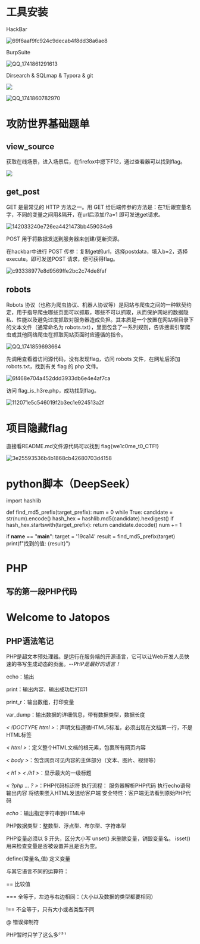 # 工具安装
HackBar

![69f6aaf9fc924c9decab4f8dd38a6ae8](https://github.com/user-attachments/assets/299e710c-5aba-4e67-82f4-1faf55bd532c)

BurpSuite

![QQ_1741861291613](https://github.com/user-attachments/assets/75d54315-e541-4694-ab38-a4505b859d9a)

Dirsearch & SQLmap & Typora & git

![](https://github.com/user-attachments/assets/0383d67a-eb5e-4978-b133-28b90830fd3a)

![QQ_1741860782970](https://github.com/user-attachments/assets/0c0bfe2d-33ff-4bed-9780-6820e3e86fed)

# 攻防世界基础题单
## view_source
获取在线场景，进入场景后，在firefox中摁下F12，通过查看器可以找到flag。

![](https://github.com/user-attachments/assets/c36eca5a-59b7-4f2f-8832-f4d405186ab3)

## get_post

GET 是最常见的 HTTP 方法之一。用 GET 给后端传参的方法是：在?后跟变量名字，不同的变量之间用&隔开，在url后添加/?a=1 即可发送get请求。

![142033240e726ea4421473bb459034e6](https://github.com/user-attachments/assets/4dde11ed-b55c-4fcf-a334-63431c39d053)

POST 用于将数据发送到服务器来创建/更新资源。

在hackbar中进行 POST 传参：复制get的url，选择postdata，填入b=2，选择execute。即可发送POST 请求，便可获得flag。

![c93338977e8d9569ffe2bc2c74de8faf](https://github.com/user-attachments/assets/05043a46-700a-49d6-8bf9-0b00a17632ea)

## robots

Robots 协议（也称为爬虫协议、机器人协议等）是网站与爬虫之间的一种默契约定，用于指导爬虫哪些页面可以抓取，哪些不可以抓取，从而保护网站的数据隐私、性能以及避免过度抓取对服务器造成负担。其本质是一个放置在网站根目录下的文本文件（通常命名为 robots.txt），里面包含了一系列规则，告诉搜索引擎爬虫或其他网络爬虫在抓取网站页面时应遵循的指令。

![QQ_1741859693664](https://github.com/user-attachments/assets/b018faa7-c612-4cc6-af05-10dd05607fe4)

先调用查看器访问源代码，没有发现flag，访问 robots 文件，在网址后添加robots.txt，找到有关 flag 的 php 文件。

![6f468e704a452ddd3933db6e4e4af7ca](https://github.com/user-attachments/assets/0e989289-c7b6-40a0-98a1-58a0fd4af76d)

访问 flag_is_h3re.php，成功找到flag。

![112071e5c546019f2b3ec1e924513a2f](https://github.com/user-attachments/assets/6305d370-bdd5-434d-8c6f-34e5161fac45)

# 项目隐藏flag
直接看README.md文件源代码可以找到 flag{we1c0me_t0_CTF!}

![3e25593536b4b1868cb42680703d4158](https://github.com/user-attachments/assets/b7597c5b-6f4f-42d0-87c9-a5e4d83899b3)

# python脚本（DeepSeek）
import hashlib

def find_md5_prefix(target_prefix):
    num = 0
    while True:
        candidate = str(num).encode()
        hash_hex = hashlib.md5(candidate).hexdigest()
        if hash_hex.startswith(target_prefix):
            return candidate.decode()
        num += 1

if __name__ == "__main__":
    target = '19ca14'
    result = find_md5_prefix(target)
    print(f"找到的值: {result}")

# PHP
## 写的第一段PHP代码
<!DOCTYPE html>
<html>
<body>
<h1>Welcome to Jatopos</h1>

<?php
echo "Hello CTF!";
?>

</body>
</html>

## PHP语法笔记
PHP是超文本预处理器。是运行在服务端的开源语言，它可以让Web开发人员快速的书写生成动态的页面。--*PHP是最好的语言！*

echo：输出

print：输出内容，输出成功后打印1

print_r：输出数组，打印变量

var_dump：输出数据的详细信息，带有数据类型，数据长度

*< !DOCTYPE html >*：声明文档遵循HTML5标准，必须出现在文档第一行，不是HTML标签

*< html >*：定义整个HTML文档的根元素，包裹所有网页内容

*< body >*：包含网页可见内容的主体部分（文本、图片、视频等）

*< h1 > < /h1 >*：显示最大的一级标题

*< ?php ... ? >*：PHP代码标识符
执行流程：
服务器解析PHP代码
执行echo语句输出内容
将结果嵌入HTML发送给客户端
安全特性：客户端无法看到原始PHP代码

*echo*：输出指定字符串到HTML中

PHP数据类型：整数型、浮点型、布尔型、字符串型

PHP变量必须以 $ 开头，区分大小写
unset() 来删除变量，销毁变量名。
isset() 用来检查变量是否被设置并且是否为空。

define(常量名,值) 定义变量

与其它语言不同的运算符：

== 比较值

=== 全等于，左边与右边相同：（大小以及数据的类型都要相同）

!==	不全等于，只有大小或者类型不同

@ 错误抑制符

PHP暂时只学了这么多⁽˙³˙⁾
